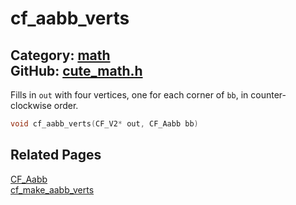 # cf_aabb_verts

Category: [math](https://github.com/RandyGaul/cute_framework/blob/master/docs/api_reference?id=math)  
GitHub: [cute_math.h](https://github.com/RandyGaul/cute_framework/blob/master/include/cute_math.h)  
---

Fills in `out` with four vertices, one for each corner of `bb`, in counter-clockwise order.

```cpp
void cf_aabb_verts(CF_V2* out, CF_Aabb bb)
```

## Related Pages

[CF_Aabb](https://github.com/RandyGaul/cute_framework/blob/master/docs/math/cf_aabb.md)  
[cf_make_aabb_verts](https://github.com/RandyGaul/cute_framework/blob/master/docs/math/cf_make_aabb_verts.md)  
